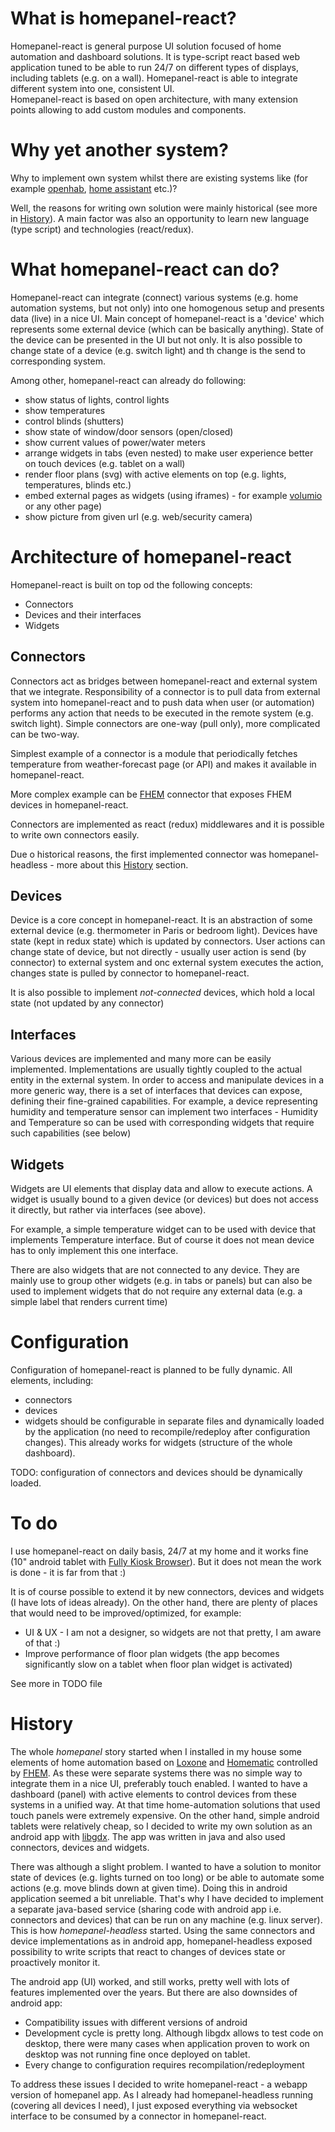 # What is homepanel-react?

Homepanel-react is general purpose UI solution focused of home automation and dashboard solutions. 
It is type-script react based web application tuned to be able to run 24/7 on different types of displays, including tablets 
(e.g. on a wall). Homepanel-react is able to integrate different system into one, consistent UI.  
Homepanel-react is based on open architecture, with many extension points allowing to add custom modules and components.

# Why yet another system?

Why to implement own system whilst there are existing systems like (for example [openhab](https://www.openhab.org/), [home assistant](https://www.home-assistant.io/) etc.)? 

Well, the reasons for writing own solution were mainly historical (see more in [History](#History)). A main factor was also an opportunity to learn new language (type script) and technologies (react/redux). 


# What homepanel-react can do?
Homepanel-react can integrate (connect) various systems (e.g. home automation systems, but not only) into one homogenous setup and presents data (live) in a nice UI. Main concept of homepanel-react is a 'device' which represents some external device (which can be basically anything). State of the device can be presented in the UI but not only. It is also possible to change state of a device (e.g. switch light) and th change is the send to corresponding system.  

Among other, homepanel-react can already do following:
- show status of lights, control lights 
- show temperatures 
- control blinds (shutters)
- show state of window/door sensors (open/closed)
- show current values of power/water meters 
- arrange widgets in tabs (even nested) to make user experience better on touch devices (e.g. tablet on a wall)
- render floor plans (svg) with active elements on top (e.g. lights, temperatures, blinds etc.)
- embed external pages as widgets (using iframes) - for example [volumio](https://volumio.org/)  or any other page)
- show picture from given url (e.g. web/security camera)


# Architecture of homepanel-react

Homepanel-react is built on top od the following concepts: 
- Connectors
- Devices and their interfaces 
- Widgets  

## Connectors

Connectors act as bridges between homepanel-react and external system that we integrate. Responsibility of a connector is to pull data from external system into homepanel-react and to push data when user (or automation) performs any action that needs to be executed in the remote system (e.g. switch light). Simple connectors are one-way (pull only), more complicated can be two-way. 

Simplest example of a connector is a module that periodically fetches temperature from weather-forecast page (or API) and makes it available in homepanel-react.  

More complex example can be [FHEM](https://fhem.de/) connector that exposes FHEM devices in homepanel-react.

Connectors are implemented as react (redux) middlewares and it is possible to write own connectors easily. 

Due o historical reasons, the first implemented connector was homepanel-headless - more about this [History](#History) section. 

## Devices
Device is a core concept in homepanel-react. It is an abstraction of some external device (e.g. thermometer in Paris or bedroom light). Devices have state (kept in redux state) which is updated by connectors. User actions can change state of device, but not directly - usually user action is send (by connector) to external system and onc external system executes the action, changes state is pulled by connector to homepanel-react.   

It is also possible to implement *not-connected* devices, which hold a local state (not updated by any connector)

## Interfaces

Various devices are implemented and many more can be easily implemented. Implementations are usually tightly coupled to the actual entity in the external system. In order to access and manipulate devices in a more generic way, there is a set of interfaces that devices can expose, defining their fine-grained capabilities. For example, a device representing humidity and temperature sensor can implement two interfaces - Humidity and Temperature so can be used with corresponding widgets that require such capabilities (see below)


## Widgets
Widgets are UI elements that display data and allow to execute actions. A widget is usually bound to a given device (or devices) but does not access it directly, but rather via interfaces (see above). 

For example, a simple temperature widget can to be used with device that implements Temperature interface. But of course it does not mean device has  to only implement this one interface.     

There are also widgets that are not connected to any device. They are mainly use to group other widgets (e.g. in tabs or panels) but can also be used to implement widgets that do not require any external data (e.g. a simple label that renders current time) 

# Configuration 

Configuration of homepanel-react is planned to be fully dynamic. All elements, including: 
- connectors
- devices 
- widgets
should be configurable in separate files and dynamically loaded by the application (no need to recompile/redeploy after configuration changes). 
This already works for widgets (structure of the whole dashboard). 

TODO: configuration of connectors and devices should be dynamically loaded. 

# To do 
I use homepanel-react on daily basis, 24/7 at my home and it works fine (10" android tablet with [Fully Kiosk Browser](https://play.google.com/store/apps/details?id=de.ozerov.fully)).
But it does not mean the work is done - it is far from that :) 

It is of course possible to extend it by new connectors, devices and widgets (I have lots of ideas already). On the other hand, there are plenty of places that would need to be improved/optimized, for example: 
- UI & UX - I am not a designer, so widgets are not that pretty, I am aware of that :)
- Improve performance of floor plan widgets (the app becomes significantly slow on a tablet when floor plan widget is activated)

See more in TODO file 

# History
The whole *homepanel* story started when I installed in my house some elements of home automation based on [Loxone](https://www.loxone.com) and [Homematic](https://www.eq-3.com/products/homematic.html) controlled by [FHEM](https://fhem.de/). As these were separate systems there was no simple way to integrate them in a nice UI, preferably touch enabled. I wanted to have a dashboard (panel) with active elements to control devices from these systems in a unified way. 
At that time home-automation solutions that used touch panels were extremely expensive.
On the other hand, simple android tablets were relatively cheap, so I decided to write my own solution as an android app with [libgdx](https://libgdx.badlogicgames.com/).
The app was written in java and also used connectors, devices and widgets. 

There was although a slight problem. I wanted to have a solution to monitor state of devices (e.g. lights turned on too long) or be able to automate some actions (e.g. move blinds down at given time). Doing this in android application seemed a bit unreliable. 
That's why I have decided to implement a separate java-based service (sharing code with android app i.e. connectors and devices) that can be run on any machine (e.g. linux server).
This is how *homepanel-headless* started. Using the same connectors and device implementations as in android app, homepanel-headless exposed possibility to write scripts that react to changes of devices state or proactively monitor it.  


The android app (UI) worked, and still works, pretty well with lots of features implemented over the years. But there are also downsides of android app: 
- Compatibility issues with different versions of android 
- Development cycle is pretty long. Although libgdx allows to test code on desktop, there were many cases when application proven to work on desktop was not running fine once deployed on tablet.
- Every change to configuration requires recompilation/redeployment  

To address these issues I decided to write homepanel-react - a webapp version of homepanel app. As I already had homepanel-headless running (covering all devices I need), I just exposed everything via websocket interface to be consumed by a connector in homepanel-react.